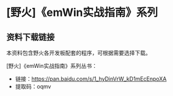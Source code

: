 # [野火]《emWin实战指南》系列

## 资料下载链接
本资料包含野火各开发板配套的程序，可根据需要选择下载。


[野火]《emWin实战指南》系列丛书：
* 链接：https://pan.baidu.com/s/1_hyDinVrW_kD1mEcEnpoXA 
* 提取码：oqmv 


